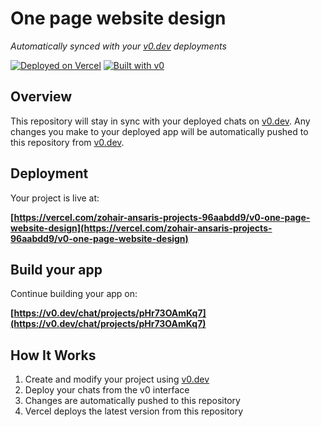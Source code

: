 # One page website design

*Automatically synced with your [v0.dev](https://v0.dev) deployments*

[![Deployed on Vercel](https://img.shields.io/badge/Deployed%20on-Vercel-black?style=for-the-badge&logo=vercel)](https://vercel.com/zohair-ansaris-projects-96aabdd9/v0-one-page-website-design)
[![Built with v0](https://img.shields.io/badge/Built%20with-v0.dev-black?style=for-the-badge)](https://v0.dev/chat/projects/pHr73OAmKq7)

## Overview

This repository will stay in sync with your deployed chats on [v0.dev](https://v0.dev).
Any changes you make to your deployed app will be automatically pushed to this repository from [v0.dev](https://v0.dev).

## Deployment

Your project is live at:

**[https://vercel.com/zohair-ansaris-projects-96aabdd9/v0-one-page-website-design](https://vercel.com/zohair-ansaris-projects-96aabdd9/v0-one-page-website-design)**

## Build your app

Continue building your app on:

**[https://v0.dev/chat/projects/pHr73OAmKq7](https://v0.dev/chat/projects/pHr73OAmKq7)**

## How It Works

1. Create and modify your project using [v0.dev](https://v0.dev)
2. Deploy your chats from the v0 interface
3. Changes are automatically pushed to this repository
4. Vercel deploys the latest version from this repository